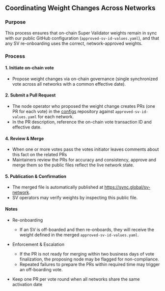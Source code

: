 ## Coordinating Weight Changes Across Networks

### Purpose

This process ensures that on-chain Super Validator weights remain in sync with our public GitHub configuration (`approved-sv-id-values.yaml`), and that any SV re-onboarding uses the correct, network-approved weights.

### Process

#### 1. Initiate on-chain vote  
- Propose weight changes via on-chain governance (single synchronized vote across all networks with a common effective date).

#### 2. Submit a Pull Request  
- The node operator who proposed the weight change creates PRs (one PR for each vote) in the [configs](https://github.com/global-synchronizer-foundation/configs) repository against `approved-sv-id-values.yaml` for each network.
- In the PR description, reference the on-chain vote transaction ID and effective date.  


#### 4. Review & Merge  
- When one or more votes pass the votes initiator leaves comments about this fact on the related PRs
- Maintainers review the PRs for accuracy and consistency, approve and merge them so the public files reflect the live network state.

#### 5. Publication & Confirmation  
- The merged file is automatically published at https://sync.global/sv-network.
- SV operators may verify weights by inspecting this public file.

#### Notes
- Re-onboarding  
  - If an SV is off-boarded and then re-onboards, they will receive the weight defined in the merged `approved-sv-id-values.yaml`.

- Enforcement & Escalation  
  - If the PR is not ready for merging within two business days of vote finalization, the proposing node may be flagged for non-compliance.  
  - Repeated failures to prepare the PRs within required time may trigger an off-boarding vote.

- Keep one PR per vote round when all networks share the same activation date  
